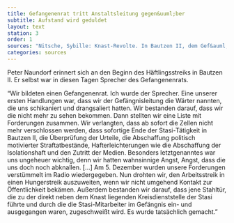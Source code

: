 ```yaml
---
title: Gefangenenrat tritt Anstaltsleitung gegen&uuml;ber
subtitle: Aufstand wird geduldet
layout: text
station: 3
order: 1
sources: "Nitsche, Sybille: Knast-Revolte. In Bautzen II, dem Gef&auml;ngnis f&uuml;r politisch Inhaftierte, treten die H&auml;ftlinge in einen Hungerstreik und gr&uuml;nden einen Gefangenenrat, in: Links, Christop/ Nitsche, Sybille/ Taffelt, Antje (Hg.): Das wunderbare Jahr der Anarchie. Von der Kraft des zivilen Ungehorsam 1989/90, Berlin 2009, S. 84-90."
categories: sources
---
```

Peter Naundorf erinnert sich an den Beginn des H&auml;ftlingsstreiks in Bautzen II. Er selbst war in diesen Tagen Sprecher des Gefangenenrats.
 
&ldquo;Wir bildeten einen Gefangenenrat. Ich wurde der Sprecher. Eine unserer ersten Handlungen war, dass wir der Gef&auml;ngnisleitung die W&auml;rter nannten, die uns schikaniert und drangsaliert hatten. Wir bestanden darauf, dass wir die nicht mehr zu sehen bekommen. Dann stellten wir eine Liste mit Forderungen zusammen. Wir verlangten, dass ab sofort die Zellen nicht mehr verschlossen werden, dass sofortige Ende der Stasi-T&auml;tigkeit in Bautzen II, die &Uuml;berpr&uuml;fung der Urteile, die Abschaffung politisch motivierter Straftatbest&auml;nde, Hafterleichterungen wie die Abschaffung der Isolationshaft und den Zutritt der Medien. Besonders letztgenanntes war uns ungeheuer wichtig, denn wir hatten wahnsinnige Angst, Angst, dass die uns doch noch abknallen. [&hellip;] Am 5. Dezember wurden unsere Forderungen verst&uuml;mmelt im Radio wiedergegeben. Nun drohten wir, den Arbeitsstreik in einen Hungerstreik auszuweiten, wenn wir nicht umgehend Kontakt zur &Ouml;ffentlichkeit bek&auml;men. Au&szlig;erdem bestanden wir darauf, dass jene Stahlt&uuml;r, die zu der direkt neben dem Knast liegenden Kreisdienststelle der Stasi f&uuml;hrte und durch die die Stasi-Mitarbeiter im Gef&auml;ngnis ein- und ausgegangen waren, zugeschwei&szlig;t wird. Es wurde tats&auml;chlich gemacht.&rdquo;